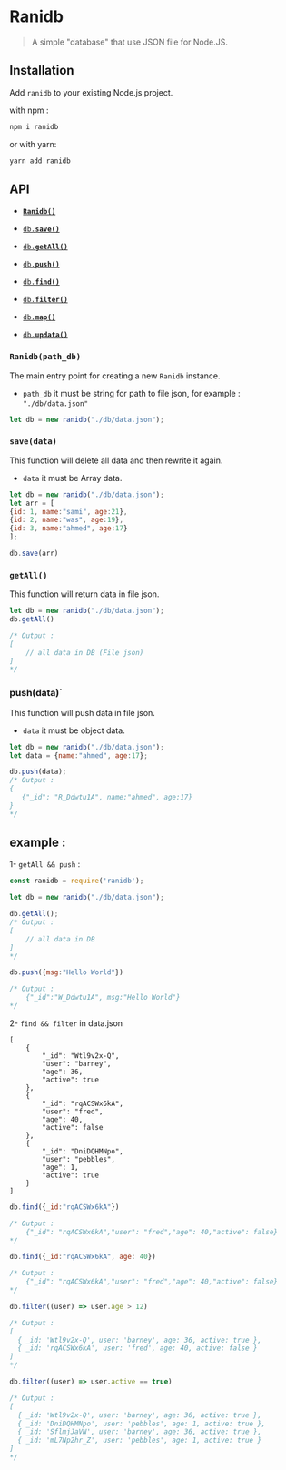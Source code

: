 # Ranidb

> A simple "database" that use JSON file for Node.JS.

## Installation
Add `ranidb` to your existing Node.js project.

with npm :
```bash
npm i ranidb
```
or with yarn:
```bash
yarn add ranidb
```
## API
- <a href="#core"><code><b>Ranidb()</b></code></a>
- <a href="#save"><code>db.<b>save()</b></code></a>
- <a href="#getAll"><code>db.<b>getAll()</b></code></a>
- <a href="#push"><code>db.<b>push()</b></code></a>
- <a href="#find"><code>db.<b>find()</b></code></a>
- <a href="#filter"><code>db.<b>filter()</b></code></a>
- <a href="#map"><code>db.<b>map()</b></code></a>

- <a href="#updata"><code>db.<b>updata()</b></code></a>



<a name="core"></a>

### `Ranidb(path_db)`
The main entry point for creating a new `Ranidb` instance.

- `path_db` it must be string for path to file json, for example : `"./db/data.json"`

```js
let db = new ranidb("./db/data.json");
```

<a name="save"></a>

### `save(data)`
This function will delete all data and then rewrite it again.

- `data` it must be Array data.

```js
let db = new ranidb("./db/data.json");
let arr = [
{id: 1, name:"sami", age:21},
{id: 2, name:"was", age:19},
{id: 3, name:"ahmed", age:17}
];

db.save(arr)
```



<a name="getAll"></a>

### `getAll()`

This function will return data in file json.

```js
let db = new ranidb("./db/data.json");
db.getAll()

/* Output :
[
    // all data in DB (File json)
]
*/
```



<a name="push"></a>

### push(data)`

This function will push data in file json.

- `data` it must be object data.

```js
let db = new ranidb("./db/data.json");
let data = {name:"ahmed", age:17};

db.push(data);
/* Output :
{
   {"_id": "R_Ddwtu1A", name:"ahmed", age:17}
}
*/
```



## example :

1- ``` getAll && push ``` :
```javascript
const ranidb = require('ranidb');

let db = new ranidb("./db/data.json");

db.getAll();
/* Output :
[
    // all data in DB
]
*/

db.push({msg:"Hello World"})

/* Output :
    {"_id":"W_Ddwtu1A", msg:"Hello World"}
*/

```

2- ``` find && filter ```
in data.json

```
[
    {
        "_id": "Wtl9v2x-Q",
        "user": "barney",
        "age": 36,
        "active": true
    },
    {
        "_id": "rqACSWx6kA",
        "user": "fred",
        "age": 40,
        "active": false
    },
    {
        "_id": "DniDQHMNpo",
        "user": "pebbles",
        "age": 1,
        "active": true
    }
]
```

```javascript
db.find({_id:"rqACSWx6kA"})

/* Output :
    {"_id": "rqACSWx6kA","user": "fred","age": 40,"active": false}
*/

db.find({_id:"rqACSWx6kA", age: 40})

/* Output :
    {"_id": "rqACSWx6kA","user": "fred","age": 40,"active": false}
*/

db.filter((user) => user.age > 12)

/* Output :
[
  { _id: 'Wtl9v2x-Q', user: 'barney', age: 36, active: true },
  { _id: 'rqACSWx6kA', user: 'fred', age: 40, active: false }
]
*/

db.filter((user) => user.active == true)

/* Output :
[
  { _id: 'Wtl9v2x-Q', user: 'barney', age: 36, active: true },
  { _id: 'DniDQHMNpo', user: 'pebbles', age: 1, active: true },
  { _id: 'SflmjJaVN', user: 'barney', age: 36, active: true },
  { _id: 'mL7Np2hr_Z', user: 'pebbles', age: 1, active: true }
]
*/
```

